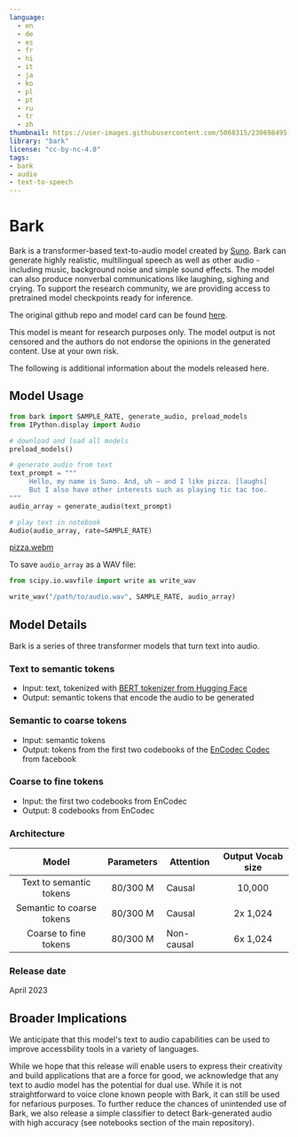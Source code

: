 ```yaml
---
language: 
  - en
  - de
  - es
  - fr
  - hi
  - it
  - ja
  - ko
  - pl
  - pt
  - ru
  - tr
  - zh
thumbnail: https://user-images.githubusercontent.com/5068315/230698495-cbb1ced9-c911-4c9a-941d-a1a4a1286ac6.png
library: "bark"
license: "cc-by-nc-4.0"
tags:
- bark
- audio
- text-to-speech
---
```


# Bark

Bark is a transformer-based text-to-audio model created by [Suno](https://www.suno.ai). 
Bark can generate highly realistic, multilingual speech as well as other audio - including music, 
background noise and simple sound effects. The model can also produce nonverbal 
communications like laughing, sighing and crying. To support the research community, 
we are providing access to pretrained model checkpoints ready for inference.

The original github repo and model card can be found [here](https://github.com/suno-ai/bark).

This model is meant for research purposes only. 
The model output is not censored and the authors do not endorse the opinions in the generated content. 
Use at your own risk.

The following is additional information about the models released here. 

## Model Usage

```python
from bark import SAMPLE_RATE, generate_audio, preload_models
from IPython.display import Audio

# download and load all models
preload_models()

# generate audio from text
text_prompt = """
     Hello, my name is Suno. And, uh — and I like pizza. [laughs] 
     But I also have other interests such as playing tic tac toe.
"""
audio_array = generate_audio(text_prompt)

# play text in notebook
Audio(audio_array, rate=SAMPLE_RATE)
```

[pizza.webm](https://user-images.githubusercontent.com/5068315/230490503-417e688d-5115-4eee-9550-b46a2b465ee3.webm)


To save `audio_array` as a WAV file:

```python
from scipy.io.wavfile import write as write_wav

write_wav("/path/to/audio.wav", SAMPLE_RATE, audio_array)
```

## Model Details

Bark is a series of three transformer models that turn text into audio.

### Text to semantic tokens
 - Input: text, tokenized with [BERT tokenizer from Hugging Face](https://huggingface.co/docs/transformers/model_doc/bert#transformers.BertTokenizer)
 - Output: semantic tokens that encode the audio to be generated

### Semantic to coarse tokens
 - Input: semantic tokens
 - Output: tokens from the first two codebooks of the [EnCodec Codec](https://github.com/facebookresearch/encodec) from facebook

### Coarse to fine tokens
 - Input: the first two codebooks from EnCodec
 - Output: 8 codebooks from EnCodec

### Architecture
|           Model           | Parameters | Attention  | Output Vocab size |  
|:-------------------------:|:----------:|------------|:-----------------:|
|  Text to semantic tokens  |    80/300 M    | Causal     |       10,000      |
| Semantic to coarse tokens |    80/300 M    | Causal     |     2x 1,024      |
|   Coarse to fine tokens   |    80/300 M    | Non-causal |     6x 1,024      |


### Release date
April 2023

## Broader Implications
We anticipate that this model's text to audio capabilities can be used to improve accessbility tools in a variety of languages. 
 
While we hope that this release will enable users to express their creativity and build applications that are a force
for good, we acknowledge that any text to audio model has the potential for dual use. While it is not straightforward
to voice clone known people with Bark, it can still be used for nefarious purposes. To further reduce the chances of unintended use of Bark, 
we also release a simple classifier to detect Bark-generated audio with high accuracy (see notebooks section of the main repository). 
